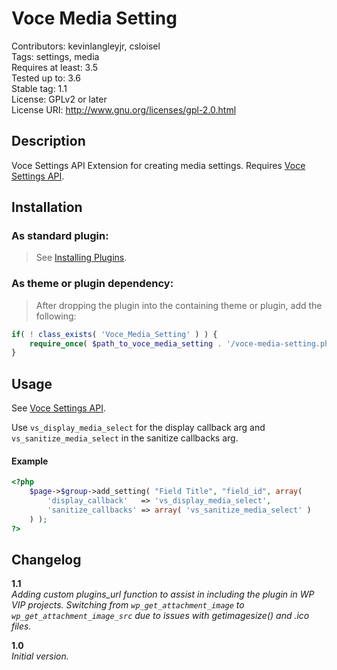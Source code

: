 Voce Media Setting
===================
Contributors: kevinlangleyjr, csloisel  
Tags: settings, media  
Requires at least: 3.5  
Tested up to: 3.6  
Stable tag: 1.1  
License: GPLv2 or later  
License URI: http://www.gnu.org/licenses/gpl-2.0.html  

## Description
Voce Settings API Extension for creating media settings. Requires [Voce Settings API](https://github.com/voceconnect/voce-settings-api).

## Installation

### As standard plugin:
> See [Installing Plugins](http://codex.wordpress.org/Managing_Plugins#Installing_Plugins).

### As theme or plugin dependency:
> After dropping the plugin into the containing theme or plugin, add the following:
```php
if( ! class_exists( 'Voce_Media_Setting' ) ) {
    require_once( $path_to_voce_media_setting . '/voce-media-setting.php' );
}
```

## Usage
See [Voce Settings API](https://github.com/voceconnect/voce-settings-api). 

Use `vs_display_media_select` for the display callback arg and `vs_sanitize_media_select` in the sanitize callbacks arg.

#### Example

```php
<?php
    $page->$group->add_setting( "Field Title", "field_id", array(
        'display_callback'   => 'vs_display_media_select',
        'sanitize_callbacks' => array( 'vs_sanitize_media_select' )
    ) );
?>
```

## Changelog

**1.1**  
*Adding custom plugins_url function to assist in including the plugin in WP VIP projects.*
*Switching from `wp_get_attachment_image` to `wp_get_attachment_image_src` due to issues with getimagesize() and .ico files.*

**1.0**  
*Initial version.*